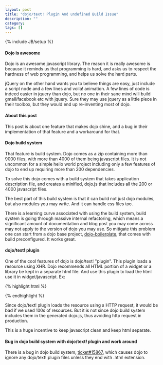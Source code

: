 ```yaml
---
layout: post
title: "dojo/text! Plugin And undefined Build Issue"
description: ""
category: 
tags: []
---
```

{% include JB/setup %}

#### Dojo is awesome

Dojo is an awesome javascript library. The reason it is really awesome is
because it reminds us that programming is hard, and asks us to respect the
hardness of web programming, and helps us solve the hard parts.

jQuery on the other hand wants you to believe things are easy, just include a
script node and a few lines and voila! animation. A few lines of code is indeed
easier in jquery than dojo, but no one in their sane mind will build
gmail/facebook etc with jquery. Sure they may use jquery as a little piece in
their toolbox, but they would end up re-inventing most of dojo.

#### About this post

This post is about one feature that makes dojo shine, and a bug in their
implementation of that feature and a workaround for that.

#### Dojo build system

That feature is build system. Dojo comes as a zip containing more than 9000
files, with more than 4000 of them being javascript files. It is not uncommon
for a simple hello world project including only a few features of dojo to end
up requiring more than 200 dependencies.

To solve this dojo comes with a build system that takes application description
file, and creates a minified, dojo.js that includes all the 200 or 4000
javascript files.

The best part of this build system is that it can build not just dojo modules,
but also modules you may write. And it can handle css files too.

There is a learning curve associated with using the build system, build system
is going through massive internal refactoring, which means a significant amount
of documentation and blog post you may come across may not apply to the version
of dojo you may use. So mitigate this problem one can start from a dojo base
project, [dojo-boilerplate](https://github.com/csnover/dojo-boilerplate), that
comes with build preconfigured. It works great.

#### dojo/text! plugin

One of the cool features of dojo is dojo/text! "plugin". This plugin loads a
resource using XHR. Dojo recommends all HTML portion of a widget or a library
be kept in a separate html file. And use this plugin to load the html use it in
widget/javascript. Ex:

{% highlight html %}
<html>
    <script data-dojo-config="async: true" src="dojo.js"></script>
    <script>
        require(["dojo/text!somefile.html"], function (somefile) {
            console.log("somefile.html contains: ", somefile);
        });
    </script>
</html>
{% endhighlight %}

Since dojo/text! plugin loads the resource using a HTTP request, it would be
bad if we used 100s of resources. But it is not since dojo build system
includes them in the generated dojo.js, thus avoiding http request in
production.

This is a huge incentive to keep javascript clean and keep html separate.

#### Bug in dojo build system with dojo/text! plugin and work around

There is a bug in dojo build system,
[ticket#15867](http://bugs.dojotoolkit.org/ticket/15867), which causes dojo to
ignore any dojo/text! plugin files unless they end with .html extension.


